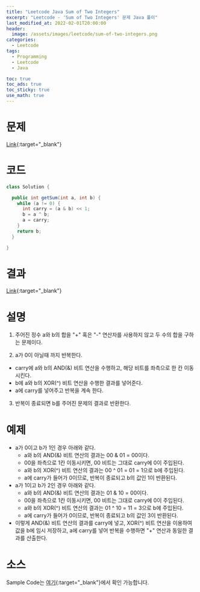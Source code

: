 ```yaml
---
title: "Leetcode Java Sum of Two Integers"
excerpt: "Leetcode - 'Sum of Two Integers' 문제 Java 풀이"
last_modified_at: 2022-02-01T20:00:00
header:
  image: /assets/images/leetcode/sum-of-two-integers.png
categories:
  - Leetcode
tags:
  - Programming
  - Leetcode
  - Java

toc: true
toc_ads: true
toc_sticky: true
use_math: true
---
```

# 문제
[Link](https://leetcode.com/problems/sum-of-two-integers/){:target="_blank"}

# 코드
```java
class Solution {

  public int getSum(int a, int b) {
    while (a != 0) {
      int carry = (a & b) << 1;
      b = a ^ b;
      a = carry;
    }
    return b;
  }

}
```

# 결과
[Link](https://leetcode.com/submissions/detail/632198200/){:target="_blank"}

# 설명
1. 주어진 정수 a와 b의 합을 "+" 혹은 "-" 연산자를 사용하지 않고 두 수의 합을 구하는 문제이다.

2. a가 0이 아닐때 까지 반복한다.
- carry에 a와 b의 AND(&) 비트 연산을 수행하고, 해당 비트를 좌측으로 한 칸 이동시킨다.
- b에 a와 b의 XOR(^) 비트 연산을 수행한 결과를 넣어준다.
- a에 carry를 넣어주고 반복을 계속 한다.

3. 반복이 종료되면 b를 주어진 문제의 결과로 반환한다.

# 예제
- a가 0이고 b가 1인 경우 아래와 같다.
  - a와 b의 AND(&) 비트 연산의 결과는 00 & 01 = 00이다.
  - 00을 좌측으로 1칸 이동시키면, 00 비트는 그대로 carry에 0이 주입된다.
  - a와 b의 XOR(^) 비트 연산의 결과는 00 ^ 01 = 01 = 1으로 b에 주입된다.
  - a에 carry가 들어가 0이므로, 반복이 종료되고 b의 값인 1이 반환된다.
- a가 1이고 b가 2인 경우 아래와 같다.
  - a와 b의 AND(&) 비트 연산의 결과는 01 & 10 = 00이다.
  - 00을 좌측으로 1칸 이동시키면, 00 비트는 그대로 carry에 0이 주입된다.
  - a와 b의 XOR(^) 비트 연산의 결과는 01 ^ 10 = 11 = 3으로 b에 주입된다.
  - a에 carry가 들어가 0이므로, 반복이 종료되고 b의 값인 3이 반환된다.
- 이렇게 AND(&) 비트 연산의 결과를 carry에 넣고, XOR(^) 비트 연산을 이용하여 값을 b에 임시 저장하고, a에 carry를 넣어 반복을 수행하면 "+" 연산과 동일한 결과를 산출한다.

# 소스
Sample Code는 [여기](https://github.com/GracefulSoul/leetcode/blob/master/src/main/java/gracefulsoul/problems/SumOfTwoIntegers.java){:target="_blank"}에서 확인 가능합니다.